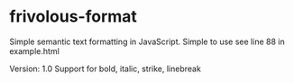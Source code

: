 # frivolous-format
Simple semantic text formatting in JavaScript.
Simple to use see line 88 in example.html


Version: 1.0
Support for bold, italic, strike, linebreak



